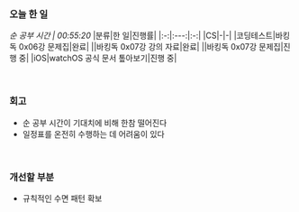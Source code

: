 ### 오늘 한 일
_순 공부 시간 | 00:55:20_
|분류|한 일|진행률|
|:-:|:---:|:-:|
|CS|-|-|
|코딩테스트|바킹독 0x06강 문제집|완료|
||바킹독 0x07강 강의 자료|완료|
||바킹독 0x07강 문제집|진행 중|
|iOS|watchOS 공식 문서 톺아보기|진행 중|

<br>

### 회고
- 순 공부 시간이 기대치에 비해 한참 떨어진다
- 일정표를 온전히 수행하는 데 어려움이 있다

<br>

### 개선할 부분
- 규칙적인 수면 패턴 확보
